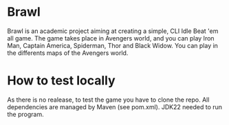 # Brawl
Brawl is an academic project aiming at creating a simple, CLI Idle Beat 'em all game.
The game takes place in Avengers world, and you can play Iron Man, Captain America, Spiderman, Thor and Black Widow.
You can play in the differents maps of the Avengers world.

# How to test locally
As there is no realease, to test the game you have to clone the repo.
All dependencies are managed by Maven (see pom.xml).
JDK22 needed to run the program.
